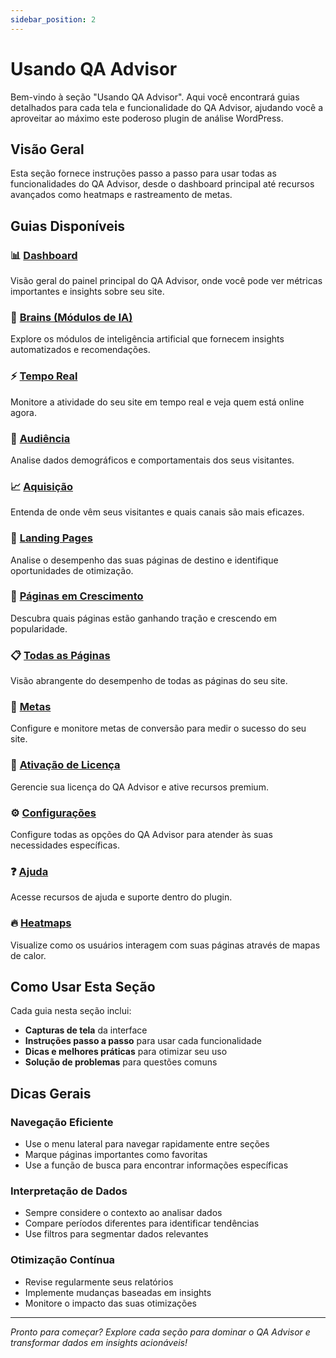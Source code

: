 ```yaml
---
sidebar_position: 2
---
```


# Usando QA Advisor

Bem-vindo à seção "Usando QA Advisor". Aqui você encontrará guias detalhados para cada tela e funcionalidade do QA Advisor, ajudando você a aproveitar ao máximo este poderoso plugin de análise WordPress.

## Visão Geral

Esta seção fornece instruções passo a passo para usar todas as funcionalidades do QA Advisor, desde o dashboard principal até recursos avançados como heatmaps e rastreamento de metas.

## Guias Disponíveis

### 📊 [Dashboard](/docs/user-manual/screens-and-operations/dashboard)
Visão geral do painel principal do QA Advisor, onde você pode ver métricas importantes e insights sobre seu site.

### 🧠 [Brains (Módulos de IA)](/docs/user-manual/screens-and-operations/brains)
Explore os módulos de inteligência artificial que fornecem insights automatizados e recomendações.

### ⚡ [Tempo Real](/docs/user-manual/screens-and-operations/realtime)
Monitore a atividade do seu site em tempo real e veja quem está online agora.

### 👥 [Audiência](/docs/user-manual/screens-and-operations/audience)
Analise dados demográficos e comportamentais dos seus visitantes.

### 📈 [Aquisição](/docs/user-manual/screens-and-operations/acquisition)
Entenda de onde vêm seus visitantes e quais canais são mais eficazes.

### 🎯 [Landing Pages](/docs/user-manual/screens-and-operations/landing-pages)
Analise o desempenho das suas páginas de destino e identifique oportunidades de otimização.

### 🚀 [Páginas em Crescimento](/docs/user-manual/screens-and-operations/top-growing)
Descubra quais páginas estão ganhando tração e crescendo em popularidade.

### 📋 [Todas as Páginas](/docs/user-manual/screens-and-operations/all-pages)
Visão abrangente do desempenho de todas as páginas do seu site.

### 🎯 [Metas](/docs/user-manual/screens-and-operations/goals)
Configure e monitore metas de conversão para medir o sucesso do seu site.

### 🔑 [Ativação de Licença](/docs/user-manual/screens-and-operations/license-activation)
Gerencie sua licença do QA Advisor e ative recursos premium.

### ⚙️ [Configurações](/docs/user-manual/screens-and-operations/settings)
Configure todas as opções do QA Advisor para atender às suas necessidades específicas.

### ❓ [Ajuda](/docs/user-manual/screens-and-operations/help)
Acesse recursos de ajuda e suporte dentro do plugin.

### 🔥 [Heatmaps](/docs/user-manual/screens-and-operations/heatmaps)
Visualize como os usuários interagem com suas páginas através de mapas de calor.

## Como Usar Esta Seção

Cada guia nesta seção inclui:

- **Capturas de tela** da interface
- **Instruções passo a passo** para usar cada funcionalidade
- **Dicas e melhores práticas** para otimizar seu uso
- **Solução de problemas** para questões comuns

## Dicas Gerais

### Navegação Eficiente
- Use o menu lateral para navegar rapidamente entre seções
- Marque páginas importantes como favoritas
- Use a função de busca para encontrar informações específicas

### Interpretação de Dados
- Sempre considere o contexto ao analisar dados
- Compare períodos diferentes para identificar tendências
- Use filtros para segmentar dados relevantes

### Otimização Contínua
- Revise regularmente seus relatórios
- Implemente mudanças baseadas em insights
- Monitore o impacto das suas otimizações

---

*Pronto para começar? Explore cada seção para dominar o QA Advisor e transformar dados em insights acionáveis!*
